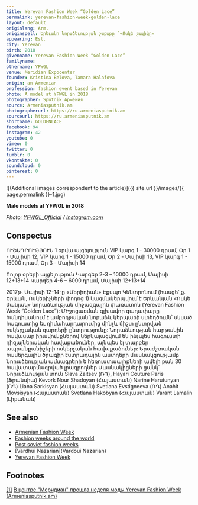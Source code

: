 ```yaml
---
title: Yerevan Fashion Week “Golden Lace”
permalink: yerevan-fashion-week-golden-lace
layout: default
originlang: Arm.
originspell: Երեւանի նորաձեւության շաբաթը `«Ոսկե շապիկը»
appearing: Est.
city: Yerevan
birth: 2018
givenname: Yerevan Fashion Week “Golden Lace”
familyname:
othername: YFWGL
venue: Meridian Expocenter
founder: Kristina Belova, Tamara Halafova
origin: an Armenian
profession: fashion event based in Yerevan
photo: A model at YFWGL in 2018
photographer: Sputnik Армения
source: Armeniasputnik.am
photographerurl: https://ru.armeniasputnik.am
sourceurl: https://ru.armeniasputnik.am
shortname: GOLDENLACE
facebook: 94
instagram: 42
youtube: 0
vimeo: 0
twitter: 0
tumblr: 0
vkontakte: 0
soundcloud: 0
pinterest: 0
---
```


![(Additional images correspondent to the article)]({{ site.url }}/images/{{ page.permalink }}-1.jpg)

**Male models at YFWGL in 2018**

*Photo: [YFWGL_Official](https://www.instagram.com/yfwgl/) / [Instagram.com](https://www.instagram.com/yfwgl/)*

## Сonspectus

ՈՒՇԱԴՐՈՒԹՅՈՒՆ 
1 օրվա այցելություն
VIP կարգ 1 - 30000 դրամ, Օր 1 - Մայիսի 12,
VIP կարգ 1 - 15000 դրամ, Օր 2 - Մայիսի 13,
VIP կարգ 1 - 15000 դրամ, Օր 3 - Մայիսի 14

Բոլոր օրերի այցելություն
Կարգեր 2-3 – 10000 դրամ, Մայիսի 12+13+14
Կարգեր 4-6 – 6000 դրամ, Մայիսի 12+13+14

2017թ. Մայիսի 12-14-ը «Մերիդիան» Էքսպո Կենտրոնում (հասցե՝ ք. Երևան, Ոսկերիչների փողոց 1)
կազմակերպվում է Երևանյան «Ոսկե ժանյակ» նորաձևության միջազգային փառատոն (Yerevan Fashion Week “Golden Lace”):
ՄԻջոցառման գլխավոր գաղափարը հանդիսանում է ամբողջական նորաձև կերպարի ստեղծումն՝ սկսած հագուստից եւ դիմահարդարումից մինչև ճիշտ ընտրված ոսկերչական զարդերի ընտրությունը:
Նորաձևության հարթակին հավասար իրավունքներով ներկայացվում են ինչպես հագուստի դիզայներական հավաքածուներ, այնպես էլ տարբեր ապրանքանիշերի ոսկերչական հավաքածուներ:
Երաժշտական համերգային ծրագիր էստրադային աստղերի մասնակցությամբ
Նորաձեության ամսագրերի ե հեռուստաալիքների ավելի քան 30 հավատարմագրված լրագրողներ
Մասնակիցների ցանկ՝
Նորաձևության տուն Slava Zaitsev (ՌԴ),
Hayari Couture Paris (Ֆրանսիա)
Kevork Nour Shadoyan (Հայաստան)
Narine Harutunyan (ՌԴ)
Liana Sarkisyan (Հայաստան)
Svetlana Evstigneeva (ՌԴ)
Anahit Movsisyan (Հայաստան)
Svetlana Hakobyan (Հայաստան)
Varant Lamalin (Լիբանան)

## See also

+ [Armenian Fashion Week](armenian-fashion-week)
+ [Fashion weeks around the world](fashion-weeks-around-the-world)
+ [Post soviet fashion weeks](post-soviet-fashion-weeks)
+ [Vardhui Nazarian](Vardoui Nazarian)
+ [Yerevan Fashion Week](yerevan-fashion-week)

## Footnotes

[[1]](#a1) <span id="f1"></span> [В центре "Меридиан" прошла неделя моды Yerevan Fashion Week (Armeniasputnik.am)](https://ru.armeniasputnik.am/photo/20181024/15301153/V-tsentre-Meridian-proshla-nedelya-mody-Yerevan-Fashion-Week--nezabyvaemye-foto.html)
